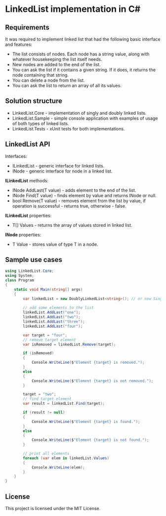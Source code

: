 # LinkedList implementation in C#

## Requirements

It was required to implement linked list that had the following basic interface and features:
   - The list consists of nodes. Each node has a string value, along with whatever
housekeeping the list itself needs.
   - New nodes are added to the end of the list.
   - You can ask the list if it contains a given string. If it does, it returns the node
containing that string.
   - You can delete a node from the list.
   - You can ask the list to return an array of all its values.

## Solution structure
- LinkedList.Core - implementation of singly and doubly linked lists.
- LinkedList.Sample - simple console application with examples of usage of both types of linked lists.
- LinkedList.Tests - xUnit tests for both implementations.

## LinkedList API
Interfaces:
- ILinkedList<T> - generic interface for linked lists.
- INode<T> - generic interface for node in a linked list.

**ILinkedList<T>** methods:
- INode<T> AddLast(T value) - adds element to the end of the list.
- INode<T> Find(T value) - finds element by value and returns INode<T> or null.
- bool Remove(T value) - removes element from the list by value, if operation is successful - returns true, otherwise - false.

**ILinkedList<T>** properties:
- T[] Values - returns the array of values stored in linked list.

**INode<T>** properties:
- T Value - stores value of type T in a node.

## Sample use cases
```c#
using LinkedList.Core;
using System;
class Program
{
    static void Main(string[] args)
    {
        var linkedList = new DoublyLinkedList<string>(); // or new SinglyLinkedList<string>();
        
        // add some elements to the list
        linkedList.AddLast("one");
        linkedList.AddLast("two");
        linkedList.AddLast("three");
        linkedList.AddLast("four");

        var target = "four";
        // remove target element
        var isRemoved = linkedList.Remove(target);

        if (isRemoved)
        {
            Console.WriteLine($"Element {target} is removed.");
        }
        else
        {
            Console.WriteLine($"Element {target} is not removed.");
        }

        target = "two";
        // find target element
        var result = linkedList.Find(target);

        if (result != null)
        {
            Console.WriteLine($"Element {target} is found.");
        }
        else
        {
            Console.WriteLine($"Element {target} is not found.");
        }

        // print all elements
        foreach (var elem in linkedList.Values)
        {
            Console.WriteLine(elem);
        }
    }
}
 ```

## License
This project is licensed under the MIT License.
